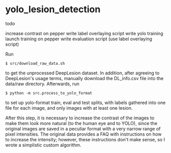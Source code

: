 # yolo_lesion_detection

todo

increase contrast on pepper
write label overlaying script
write yolo training 
launch training on pepper
write evaluation script (use label overlaying script)

Run

`$ src/download_raw_data.sh`

to get the unprocessed DeepLesion dataset. In addition, after agreeing to DeepLesion's usage
terms, manually download the DL_info.csv file into the data/raw directory. Afterwards, run

`$ python -m src.process_to_yolo_format`

to set up yolo-format train, eval and test splits, with labels gathered into one file for each
image, and only images with at least one lesion.

After this step, it is necessary to increase  the contrast of the images to make them look more
natural (to the human eye and to YOLO),
since the original images are saved in a peculiar format with a very narrow range of pixel
intensities. The original data provides a FAQ with instructions on how to increase the intensity;
however, these instructions don't make sense, so I wrote a simplistic custom algorithm.